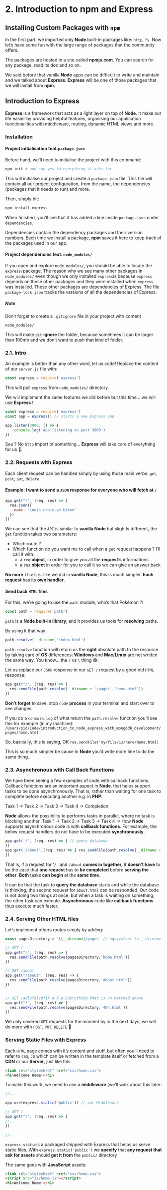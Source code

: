 # 2. Introduction to npm and Express
## Installing Custom Packages with `npm`
In the first part, we imported only **Node** built-in packages like: `http`, `fs`. Now let’s have some fun with the large range of packages that the community offers.

The packages are hosted in a site called **npmjs.com**. You can search for any package, read its doc and so on.

We  said before that vanilla **Node** apps can be difficult to write and maintain and we talked about **Express**. **Express** will be one of those packages that we will install from **npm**.

## Introduction to Express 
**Express** is a framework that acts as a light layer on top of **Node**. It make our life easier by providing helpful features, organising our application functionalities with middleware, routing, dynamic HTML views and more.
### Installation
#### Project initialisation feat.`package.json`
Before hand, we’ll need to initialise the project with this command:
```bash
npm init # and say yes to everything it asks for
```
This will initialise our project and create a `package.json` file. This file will contain all our project configuration, from the name, the dependencies (packages that it needs to run) and more.

Then, simply hit:
```bash
npm install express
```
When finished, you’ll see that it has added a line inside `package.json` under `dependencies`. 

Dependencies contain the dependency packages and their version numbers. Each time we install a package, **npm** saves it here to keep track of the packages used in our app. 

#### Project dependencies feat. `node_modules/`
If you open and explore `node_modules/`, you should be able to locate the `express/`package. The reason why we see many other packages in `node_modules/` even though we only installed `express`is because `express` depends on these other packages and they were installed when `express` was installed. These other packages are dependencies of Express. The file `package-lock.json` tracks the versions of all the dependencies of Express.

##### Note
Don’t forget to create a `.gitignore` file in your project with content
```
node_modules/
``` 
This will make `git` **ignore** the folder, because sometimes it can be larger than 100mb and we don’t want to push that kind of folder.

### 2.1. Intro
An example is better than any other word, let us code!
Replace the content of our `server.js` file with:
```javascript
const express = require('express')
```
This will pull `express` from `node_modules/` directory.

We will implement the same features we did before but this time… we will use **Express** !
```javascript
const express = require('express')
const app = express() // starts a new Express app

app.listen(3000, () => {
	console.log('App listening on port 3000')
})
```

See ? No `http` import of something… **Express** will take care of everything for us 🚀.

### 2.2. Requests with Express
Each client request can be handled simply by using  those main verbs: `get`, `post`, `put`, `delete`

#### Example: I want to send a `JSON` response for everyone who will fetch at `/` 
```javascript
app.get("/", (req, res) => {
  res.json({
    name: "Louis croix-vé-bâton"
  })
})
```

We can see that the `API` is similar to **vanilla Node** but slightly different, the `get` function takes two parameters:
- Which route ?
- Which function do you want me to call when a `get` request happens ? I’ll call it with:
	-  a `req` **object**, in order to  give you all the **request’s** informations
	- a `res` **object** in order for you to call it so we can give an answer back

**No more** `if…else…` like we did in **vanilla Node**, this is much simpler.
**Each request** has its **own handler**.

#### Send back `HTML` files
For this, we’re going to use the `path` module, who’s that Pokémon ?!
```javascript
const path = require('path')
```
`path` is a **Node built-in library**, and it provides us tools for **resolving** paths. 

By using it that way:
```javascript
path.resolve(__dirname,'index.html') 
```
`path.resolve` function will return us the **right** absolute path to the resource by taking care of **OS** differences: **Windows** and **Mac**/**Linux** are not written the same way. You know… the `/` vs `\` thing 😅.

Let us replace our `JSON` response in our `GET /` request by a good old `HTML` response:
```javascript
app.get("/", (req, res) => {
  res.sendFile(path.resolve(__dirname + '/pages','home.html'))
})
```

**Don’t forget** to save, stop `node` **process** in your terminal and start over to see changes.

If you do a `console.log` of what return the `path.resolve` function you’ll see this for example (in my machine):
`/Users/sid/Code/introduction_to_node_express_with_mongodb_development/pages/home.html`

So, basically, this is saying, OK `res.sendFile('my/file/is/here/home.html)`

This is so much simpler be cause in **Node** you’d write more line to do the same thing.

### 2.3. Asynchronous with Call Back Functions 
We have been seeing a few examples of code with callback functions. Callback functions are an important aspect in **Node**. that helps support tasks to be done asynchronously. That is, rather than waiting for one task to complete before executing another e.g. in **PHP**:
 
Task 1 -> Task 2 -> Task 3 -> Task 4 -> Completion 

**Node** allows the possibility to performs tasks in parallel, where no task is blocking another. 
Task 1 -> Task 2 -> Task 3 -> Task 4 -> 
How **Node** supports asynchronous code is with **callback functions**. For example, the below request handlers do not have to be executed **synchronously**. 
```javascript
app.get('/', (req, res) => { // query database 
}) 
app.get('/about',(req, res) => { res.sendFile(path.resolve(__dirname + '/pages/','about.html')) 
}) 
```

That is, if a request for ‘`/ ` and `/about` **comes in together,** it **doesn’t have** to be the case that **one request** has to **be completed** before **serving the other**. **Both** tasks **can begin** at the **same time**.

It can be that the task to **query the database** starts and while the database is thinking, the second request for `about.html` can be responded. Our code is not doing two things at once, but when a task is waiting on something, the other task can execute. **Asynchronous** code like **callback functions** thus execute much faster. 

### 2.4. Serving Other HTML files 

Let’s implement others routes simply by adding:
```javascript
const pagesDirectory = `${__dirname}/pages` // equivalent to __dirname + '/pages'

// GET /
app.get("/", (req, res) => {
  res.sendFile(path.resolve(pagesDirectory,'home.html'))
})

// GET /about
app.get("/about", (req, res) => {
  res.sendFile(path.resolve(pagesDirectory,'about.html'))
})


// GET /adlsfalsdfjk a.k.a Everything that is no matched above
app.get("*", (req, res) => {
  res.sendFile(path.resolve(pagesDirectory,'404.html'))
})
```
We only covered `GET` requests for the moment by in the next days, we will do more with `POST`, `PUT`, `DELETE` 🚀

### Serving Static Files with Express 
Each `HTML` page comes with it’s content and stuff, but often you’ll need to refer to `CSS`, `JS` which can be written in the template itself or fetched from a **CDN** or our **Server**, just like this:
```html
<link rel="stylesheet" href="css/home.css"> 
<h1>Welcome Home!</h1>
```

To make this work, we need to use a **middleware** (we’ll walk about this later:
```javascript
//...

app.use(express.static('public')) // our Middleware

// GET /
app.get("/", (req, res) => {
//...
})

//...
```

`express.static`is a packaged shipped with Express that helps us serve static files. With `express.static('public')` we **specify** that **any request that ask for assets** should **get it from** the `public/`  directory 

The same goes with **JavaScript** assets:
```html
<link rel="stylesheet" href="css/home.css"> 
<script src="js/home.js"></script>
<h1>Welcome Home!</h1>
```
